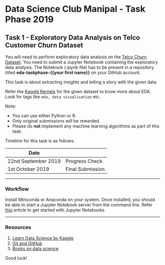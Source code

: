# Data Science Club Manipal - Task Phase 2019

## Task 1 - Exploratory Data Analysis on Telco Customer Churn Dataset

You will need to perform exploratory data analysis on the [Telco Churn Dataset](https://www.kaggle.com/blastchar/telco-customer-churn "Telco Customer Churn"). You need to submit a Jupyter Notebook containing the exploratory data analysis. The Notebook (.ipynb file) has to be present in a repository titled **eda-taskphase-{{your first name}}** on your GitHub account.

This task is about extracting insights and telling a story with the given data.

Refer the [Kaggle Kernels](https://www.kaggle.com/blastchar/telco-customer-churn/kernels) for the given dataset to know more about EDA. Look for tags like ```eda, data visualisation``` etc.

Note:
* You can use either Python or R.
* Only original submissions will be rewarded.
* Please do **not** implement any machine learning algorithms as part of this task.


Timeline for this task is as follows:

| Date ||
|---|---|
| 22nd September 2019 | Progress Check   |
| 1st October 2019    | Final Submission |

***
### Workflow
Install Miniconda or Anaconda on your system. Once installed, you should be able to start a Jupyter Notebook server from the command line. Refer [this](https://realpython.com/jupyter-notebook-introduction/) article to get started with Jupyter Notebooks. 
***
### Resources
1. [Learn Data Science by Kaggle](https://www.kaggle.com/learn/overview)
2. [Git and GitHub](https://www.youtube.com/watch?v=SWYqp7iY_Tc)
3. [Books on data science](https://github.com/DSC-Manipal/taskphase-2019/tree/master/books)

Good luck!


